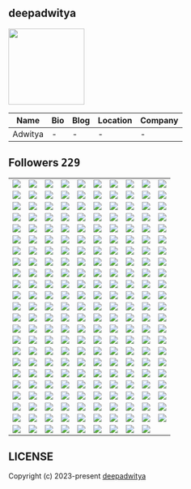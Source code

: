 ## deepadwitya
<img src="https://avatars.githubusercontent.com/u/89625446?v=4" width="150" />

| Name | Bio | Blog | Location | Company |
| -- | -- | -- | -- | -- |
| Adwitya | - | - | - | - |

## Followers <kbd>229</kbd>

<table width="100%">
  <tr width='100%'><td width='10%' align='center'><a href='https://github.com/chatman-media'><img src='https://avatars.githubusercontent.com/u/883279?v=4' /></a></td><td width='10%' align='center'><a href='https://github.com/kenjinote'><img src='https://avatars.githubusercontent.com/u/2605401?v=4' /></a></td><td width='10%' align='center'><a href='https://github.com/tech4xstar'><img src='https://avatars.githubusercontent.com/u/4213074?v=4' /></a></td><td width='10%' align='center'><a href='https://github.com/billyfischbach'><img src='https://avatars.githubusercontent.com/u/5067515?v=4' /></a></td><td width='10%' align='center'><a href='https://github.com/eva57gr'><img src='https://avatars.githubusercontent.com/u/5327231?v=4' /></a></td><td width='10%' align='center'><a href='https://github.com/ccbearyeh'><img src='https://avatars.githubusercontent.com/u/5384439?v=4' /></a></td><td width='10%' align='center'><a href='https://github.com/XiaomingX'><img src='https://avatars.githubusercontent.com/u/5387930?v=4' /></a></td><td width='10%' align='center'><a href='https://github.com/gino2013'><img src='https://avatars.githubusercontent.com/u/5793569?v=4' /></a></td><td width='10%' align='center'><a href='https://github.com/riseansmal'><img src='https://avatars.githubusercontent.com/u/6877737?v=4' /></a></td><td width='10%' align='center'><a href='https://github.com/seehiong'><img src='https://avatars.githubusercontent.com/u/6965893?v=4' /></a></td></tr><tr width='100%'><td width='10%' align='center'><a href='https://github.com/topsecretagent007'><img src='https://avatars.githubusercontent.com/u/7397803?v=4' /></a></td><td width='10%' align='center'><a href='https://github.com/KylerCondran'><img src='https://avatars.githubusercontent.com/u/7399939?v=4' /></a></td><td width='10%' align='center'><a href='https://github.com/onamfc'><img src='https://avatars.githubusercontent.com/u/8187699?v=4' /></a></td><td width='10%' align='center'><a href='https://github.com/hosseinhezami'><img src='https://avatars.githubusercontent.com/u/8210576?v=4' /></a></td><td width='10%' align='center'><a href='https://github.com/Elbagoury'><img src='https://avatars.githubusercontent.com/u/9639673?v=4' /></a></td><td width='10%' align='center'><a href='https://github.com/murapadev'><img src='https://avatars.githubusercontent.com/u/10557163?v=4' /></a></td><td width='10%' align='center'><a href='https://github.com/dbunt1tled'><img src='https://avatars.githubusercontent.com/u/16355486?v=4' /></a></td><td width='10%' align='center'><a href='https://github.com/IDouble'><img src='https://avatars.githubusercontent.com/u/18186995?v=4' /></a></td><td width='10%' align='center'><a href='https://github.com/Fadhaa'><img src='https://avatars.githubusercontent.com/u/18240431?v=4' /></a></td><td width='10%' align='center'><a href='https://github.com/jackccrawford'><img src='https://avatars.githubusercontent.com/u/18580445?v=4' /></a></td></tr><tr width='100%'><td width='10%' align='center'><a href='https://github.com/djvelimir'><img src='https://avatars.githubusercontent.com/u/20823832?v=4' /></a></td><td width='10%' align='center'><a href='https://github.com/Nurulika'><img src='https://avatars.githubusercontent.com/u/23479074?v=4' /></a></td><td width='10%' align='center'><a href='https://github.com/danielmrtnvc'><img src='https://avatars.githubusercontent.com/u/23488585?v=4' /></a></td><td width='10%' align='center'><a href='https://github.com/ChariotRed'><img src='https://avatars.githubusercontent.com/u/25374213?v=4' /></a></td><td width='10%' align='center'><a href='https://github.com/visualGravitySense'><img src='https://avatars.githubusercontent.com/u/26278690?v=4' /></a></td><td width='10%' align='center'><a href='https://github.com/sungeer'><img src='https://avatars.githubusercontent.com/u/26924670?v=4' /></a></td><td width='10%' align='center'><a href='https://github.com/jelspace'><img src='https://avatars.githubusercontent.com/u/27209430?v=4' /></a></td><td width='10%' align='center'><a href='https://github.com/weiquan98'><img src='https://avatars.githubusercontent.com/u/30767205?v=4' /></a></td><td width='10%' align='center'><a href='https://github.com/cashblaze129'><img src='https://avatars.githubusercontent.com/u/33608400?v=4' /></a></td><td width='10%' align='center'><a href='https://github.com/giladfuchs'><img src='https://avatars.githubusercontent.com/u/33724031?v=4' /></a></td></tr><tr width='100%'><td width='10%' align='center'><a href='https://github.com/Ideal-Softer'><img src='https://avatars.githubusercontent.com/u/36896525?v=4' /></a></td><td width='10%' align='center'><a href='https://github.com/Landon153'><img src='https://avatars.githubusercontent.com/u/43365714?v=4' /></a></td><td width='10%' align='center'><a href='https://github.com/standardgalactic'><img src='https://avatars.githubusercontent.com/u/43516554?v=4' /></a></td><td width='10%' align='center'><a href='https://github.com/sandibrrm'><img src='https://avatars.githubusercontent.com/u/43517564?v=4' /></a></td><td width='10%' align='center'><a href='https://github.com/AchrafReyani'><img src='https://avatars.githubusercontent.com/u/43996450?v=4' /></a></td><td width='10%' align='center'><a href='https://github.com/nstrmx'><img src='https://avatars.githubusercontent.com/u/45055549?v=4' /></a></td><td width='10%' align='center'><a href='https://github.com/mist-john'><img src='https://avatars.githubusercontent.com/u/45954860?v=4' /></a></td><td width='10%' align='center'><a href='https://github.com/jfullstackdev'><img src='https://avatars.githubusercontent.com/u/47092464?v=4' /></a></td><td width='10%' align='center'><a href='https://github.com/iVGeek'><img src='https://avatars.githubusercontent.com/u/48223278?v=4' /></a></td><td width='10%' align='center'><a href='https://github.com/ryo8000'><img src='https://avatars.githubusercontent.com/u/49798519?v=4' /></a></td></tr><tr width='100%'><td width='10%' align='center'><a href='https://github.com/emmanuelvelmo'><img src='https://avatars.githubusercontent.com/u/51292782?v=4' /></a></td><td width='10%' align='center'><a href='https://github.com/TuRuSkT11'><img src='https://avatars.githubusercontent.com/u/53394750?v=4' /></a></td><td width='10%' align='center'><a href='https://github.com/kelvinMORURI'><img src='https://avatars.githubusercontent.com/u/54265555?v=4' /></a></td><td width='10%' align='center'><a href='https://github.com/cerenyilmazjinx'><img src='https://avatars.githubusercontent.com/u/56936296?v=4' /></a></td><td width='10%' align='center'><a href='https://github.com/bocaletto-luca'><img src='https://avatars.githubusercontent.com/u/58043613?v=4' /></a></td><td width='10%' align='center'><a href='https://github.com/oluiscabral'><img src='https://avatars.githubusercontent.com/u/58452540?v=4' /></a></td><td width='10%' align='center'><a href='https://github.com/emilycodestar'><img src='https://avatars.githubusercontent.com/u/58666088?v=4' /></a></td><td width='10%' align='center'><a href='https://github.com/alighasemi889'><img src='https://avatars.githubusercontent.com/u/58810370?v=4' /></a></td><td width='10%' align='center'><a href='https://github.com/marcmotta'><img src='https://avatars.githubusercontent.com/u/60157172?v=4' /></a></td><td width='10%' align='center'><a href='https://github.com/hosseinghDev'><img src='https://avatars.githubusercontent.com/u/60262273?v=4' /></a></td></tr><tr width='100%'><td width='10%' align='center'><a href='https://github.com/aantoooon'><img src='https://avatars.githubusercontent.com/u/62193371?v=4' /></a></td><td width='10%' align='center'><a href='https://github.com/hajigur69'><img src='https://avatars.githubusercontent.com/u/66867581?v=4' /></a></td><td width='10%' align='center'><a href='https://github.com/VictoriaCabirta'><img src='https://avatars.githubusercontent.com/u/67331250?v=4' /></a></td><td width='10%' align='center'><a href='https://github.com/ChinmayKaitade'><img src='https://avatars.githubusercontent.com/u/67671917?v=4' /></a></td><td width='10%' align='center'><a href='https://github.com/ewhu'><img src='https://avatars.githubusercontent.com/u/71063216?v=4' /></a></td><td width='10%' align='center'><a href='https://github.com/manmohanhunjan'><img src='https://avatars.githubusercontent.com/u/71703296?v=4' /></a></td><td width='10%' align='center'><a href='https://github.com/JohnMwendwa'><img src='https://avatars.githubusercontent.com/u/72663882?v=4' /></a></td><td width='10%' align='center'><a href='https://github.com/Zack4DEV'><img src='https://avatars.githubusercontent.com/u/73597675?v=4' /></a></td><td width='10%' align='center'><a href='https://github.com/mbitujames'><img src='https://avatars.githubusercontent.com/u/78168933?v=4' /></a></td><td width='10%' align='center'><a href='https://github.com/thisalireza'><img src='https://avatars.githubusercontent.com/u/81307350?v=4' /></a></td></tr><tr width='100%'><td width='10%' align='center'><a href='https://github.com/Raquel-Fernandez'><img src='https://avatars.githubusercontent.com/u/81975272?v=4' /></a></td><td width='10%' align='center'><a href='https://github.com/otsupom'><img src='https://avatars.githubusercontent.com/u/86154133?v=4' /></a></td><td width='10%' align='center'><a href='https://github.com/AmirulAndalib'><img src='https://avatars.githubusercontent.com/u/86344856?v=4' /></a></td><td width='10%' align='center'><a href='https://github.com/Shinbatsu'><img src='https://avatars.githubusercontent.com/u/87991929?v=4' /></a></td><td width='10%' align='center'><a href='https://github.com/huytg1007'><img src='https://avatars.githubusercontent.com/u/88336473?v=4' /></a></td><td width='10%' align='center'><a href='https://github.com/mg-e'><img src='https://avatars.githubusercontent.com/u/89415673?v=4' /></a></td><td width='10%' align='center'><a href='https://github.com/Cre4T3Tiv3'><img src='https://avatars.githubusercontent.com/u/90336421?v=4' /></a></td><td width='10%' align='center'><a href='https://github.com/Davidevlops'><img src='https://avatars.githubusercontent.com/u/91037972?v=4' /></a></td><td width='10%' align='center'><a href='https://github.com/ezozu'><img src='https://avatars.githubusercontent.com/u/91341753?v=4' /></a></td><td width='10%' align='center'><a href='https://github.com/v-mv'><img src='https://avatars.githubusercontent.com/u/91957475?v=4' /></a></td></tr><tr width='100%'><td width='10%' align='center'><a href='https://github.com/cgrundman'><img src='https://avatars.githubusercontent.com/u/92883095?v=4' /></a></td><td width='10%' align='center'><a href='https://github.com/iam-harshsoni'><img src='https://avatars.githubusercontent.com/u/95012191?v=4' /></a></td><td width='10%' align='center'><a href='https://github.com/Yadavanurag13'><img src='https://avatars.githubusercontent.com/u/95437051?v=4' /></a></td><td width='10%' align='center'><a href='https://github.com/george0st'><img src='https://avatars.githubusercontent.com/u/95856749?v=4' /></a></td><td width='10%' align='center'><a href='https://github.com/nfterrax'><img src='https://avatars.githubusercontent.com/u/97410466?v=4' /></a></td><td width='10%' align='center'><a href='https://github.com/ludo53'><img src='https://avatars.githubusercontent.com/u/97764715?v=4' /></a></td><td width='10%' align='center'><a href='https://github.com/heinodendal'><img src='https://avatars.githubusercontent.com/u/98295046?v=4' /></a></td><td width='10%' align='center'><a href='https://github.com/Shahir-47'><img src='https://avatars.githubusercontent.com/u/98346408?v=4' /></a></td><td width='10%' align='center'><a href='https://github.com/christian-schw'><img src='https://avatars.githubusercontent.com/u/100429187?v=4' /></a></td><td width='10%' align='center'><a href='https://github.com/sabbir-noyon'><img src='https://avatars.githubusercontent.com/u/100969574?v=4' /></a></td></tr><tr width='100%'><td width='10%' align='center'><a href='https://github.com/oluoko'><img src='https://avatars.githubusercontent.com/u/101041804?v=4' /></a></td><td width='10%' align='center'><a href='https://github.com/md-rifatkhan'><img src='https://avatars.githubusercontent.com/u/102645154?v=4' /></a></td><td width='10%' align='center'><a href='https://github.com/m-bwela'><img src='https://avatars.githubusercontent.com/u/103028236?v=4' /></a></td><td width='10%' align='center'><a href='https://github.com/bert093'><img src='https://avatars.githubusercontent.com/u/103609643?v=4' /></a></td><td width='10%' align='center'><a href='https://github.com/General-MP'><img src='https://avatars.githubusercontent.com/u/103930078?v=4' /></a></td><td width='10%' align='center'><a href='https://github.com/nimakian'><img src='https://avatars.githubusercontent.com/u/106957401?v=4' /></a></td><td width='10%' align='center'><a href='https://github.com/OnyedikaBenjamin'><img src='https://avatars.githubusercontent.com/u/107368386?v=4' /></a></td><td width='10%' align='center'><a href='https://github.com/devimccallion'><img src='https://avatars.githubusercontent.com/u/109635993?v=4' /></a></td><td width='10%' align='center'><a href='https://github.com/shahriar0999'><img src='https://avatars.githubusercontent.com/u/110348315?v=4' /></a></td><td width='10%' align='center'><a href='https://github.com/Nagdy8888'><img src='https://avatars.githubusercontent.com/u/111529534?v=4' /></a></td></tr><tr width='100%'><td width='10%' align='center'><a href='https://github.com/DIMFLIX'><img src='https://avatars.githubusercontent.com/u/112165977?v=4' /></a></td><td width='10%' align='center'><a href='https://github.com/EminHaziyev'><img src='https://avatars.githubusercontent.com/u/113848558?v=4' /></a></td><td width='10%' align='center'><a href='https://github.com/bhza'><img src='https://avatars.githubusercontent.com/u/114709419?v=4' /></a></td><td width='10%' align='center'><a href='https://github.com/COSSAVVU'><img src='https://avatars.githubusercontent.com/u/115111295?v=4' /></a></td><td width='10%' align='center'><a href='https://github.com/laurindoisaac'><img src='https://avatars.githubusercontent.com/u/116688165?v=4' /></a></td><td width='10%' align='center'><a href='https://github.com/NicolasVegaQ'><img src='https://avatars.githubusercontent.com/u/116695317?v=4' /></a></td><td width='10%' align='center'><a href='https://github.com/motanelson'><img src='https://avatars.githubusercontent.com/u/118323821?v=4' /></a></td><td width='10%' align='center'><a href='https://github.com/germainelee'><img src='https://avatars.githubusercontent.com/u/118464031?v=4' /></a></td><td width='10%' align='center'><a href='https://github.com/cepseu1'><img src='https://avatars.githubusercontent.com/u/118836783?v=4' /></a></td><td width='10%' align='center'><a href='https://github.com/Nirkrolm72650'><img src='https://avatars.githubusercontent.com/u/119167054?v=4' /></a></td></tr><tr width='100%'><td width='10%' align='center'><a href='https://github.com/RezaBehnoud'><img src='https://avatars.githubusercontent.com/u/119262375?v=4' /></a></td><td width='10%' align='center'><a href='https://github.com/FHajid'><img src='https://avatars.githubusercontent.com/u/120089837?v=4' /></a></td><td width='10%' align='center'><a href='https://github.com/DavoudMolaei'><img src='https://avatars.githubusercontent.com/u/121189075?v=4' /></a></td><td width='10%' align='center'><a href='https://github.com/Kirito9910'><img src='https://avatars.githubusercontent.com/u/121258433?v=4' /></a></td><td width='10%' align='center'><a href='https://github.com/tubakhxn'><img src='https://avatars.githubusercontent.com/u/122105012?v=4' /></a></td><td width='10%' align='center'><a href='https://github.com/gautampoojari'><img src='https://avatars.githubusercontent.com/u/122372375?v=4' /></a></td><td width='10%' align='center'><a href='https://github.com/K1rsN7'><img src='https://avatars.githubusercontent.com/u/123446875?v=4' /></a></td><td width='10%' align='center'><a href='https://github.com/MwitiPeter'><img src='https://avatars.githubusercontent.com/u/124337409?v=4' /></a></td><td width='10%' align='center'><a href='https://github.com/RafalW3bCraft'><img src='https://avatars.githubusercontent.com/u/126445142?v=4' /></a></td><td width='10%' align='center'><a href='https://github.com/GitXpresso'><img src='https://avatars.githubusercontent.com/u/126926699?v=4' /></a></td></tr><tr width='100%'><td width='10%' align='center'><a href='https://github.com/phntmzn'><img src='https://avatars.githubusercontent.com/u/126989297?v=4' /></a></td><td width='10%' align='center'><a href='https://github.com/Willysc10'><img src='https://avatars.githubusercontent.com/u/128942050?v=4' /></a></td><td width='10%' align='center'><a href='https://github.com/LINDEX171'><img src='https://avatars.githubusercontent.com/u/129359610?v=4' /></a></td><td width='10%' align='center'><a href='https://github.com/otaviossousa'><img src='https://avatars.githubusercontent.com/u/130789571?v=4' /></a></td><td width='10%' align='center'><a href='https://github.com/Abdellahsyani'><img src='https://avatars.githubusercontent.com/u/133210126?v=4' /></a></td><td width='10%' align='center'><a href='https://github.com/Willie169'><img src='https://avatars.githubusercontent.com/u/133617026?v=4' /></a></td><td width='10%' align='center'><a href='https://github.com/Kei-K23'><img src='https://avatars.githubusercontent.com/u/134714087?v=4' /></a></td><td width='10%' align='center'><a href='https://github.com/Thapakon-thai'><img src='https://avatars.githubusercontent.com/u/134791817?v=4' /></a></td><td width='10%' align='center'><a href='https://github.com/mpermar082'><img src='https://avatars.githubusercontent.com/u/135226561?v=4' /></a></td><td width='10%' align='center'><a href='https://github.com/Laqrabti'><img src='https://avatars.githubusercontent.com/u/137748143?v=4' /></a></td></tr><tr width='100%'><td width='10%' align='center'><a href='https://github.com/Accercle'><img src='https://avatars.githubusercontent.com/u/138025980?v=4' /></a></td><td width='10%' align='center'><a href='https://github.com/Emmanuel-75'><img src='https://avatars.githubusercontent.com/u/138172078?v=4' /></a></td><td width='10%' align='center'><a href='https://github.com/N1TEB0I'><img src='https://avatars.githubusercontent.com/u/138403094?v=4' /></a></td><td width='10%' align='center'><a href='https://github.com/AhmadTigress'><img src='https://avatars.githubusercontent.com/u/139285648?v=4' /></a></td><td width='10%' align='center'><a href='https://github.com/EduardoDosSantosFerreira'><img src='https://avatars.githubusercontent.com/u/139907452?v=4' /></a></td><td width='10%' align='center'><a href='https://github.com/B2Kumar03'><img src='https://avatars.githubusercontent.com/u/140134657?v=4' /></a></td><td width='10%' align='center'><a href='https://github.com/AmirPeyravan'><img src='https://avatars.githubusercontent.com/u/141130613?v=4' /></a></td><td width='10%' align='center'><a href='https://github.com/mukeshlilawat1'><img src='https://avatars.githubusercontent.com/u/143742837?v=4' /></a></td><td width='10%' align='center'><a href='https://github.com/Hotchapu13'><img src='https://avatars.githubusercontent.com/u/144183939?v=4' /></a></td><td width='10%' align='center'><a href='https://github.com/marichu-kt'><img src='https://avatars.githubusercontent.com/u/145447256?v=4' /></a></td></tr><tr width='100%'><td width='10%' align='center'><a href='https://github.com/KartofelnKatze'><img src='https://avatars.githubusercontent.com/u/145869394?v=4' /></a></td><td width='10%' align='center'><a href='https://github.com/ParhamPK03'><img src='https://avatars.githubusercontent.com/u/146434435?v=4' /></a></td><td width='10%' align='center'><a href='https://github.com/gaqx'><img src='https://avatars.githubusercontent.com/u/146537917?v=4' /></a></td><td width='10%' align='center'><a href='https://github.com/bravonokoth'><img src='https://avatars.githubusercontent.com/u/147088472?v=4' /></a></td><td width='10%' align='center'><a href='https://github.com/Amanc77'><img src='https://avatars.githubusercontent.com/u/148977902?v=4' /></a></td><td width='10%' align='center'><a href='https://github.com/Nutrijelly'><img src='https://avatars.githubusercontent.com/u/149292645?v=4' /></a></td><td width='10%' align='center'><a href='https://github.com/jatin0670'><img src='https://avatars.githubusercontent.com/u/150318219?v=4' /></a></td><td width='10%' align='center'><a href='https://github.com/abderrahmane-laourf'><img src='https://avatars.githubusercontent.com/u/152749612?v=4' /></a></td><td width='10%' align='center'><a href='https://github.com/amad3i'><img src='https://avatars.githubusercontent.com/u/153606278?v=4' /></a></td><td width='10%' align='center'><a href='https://github.com/faiqkhan125'><img src='https://avatars.githubusercontent.com/u/155578969?v=4' /></a></td></tr><tr width='100%'><td width='10%' align='center'><a href='https://github.com/ritesh-chauhan0x1'><img src='https://avatars.githubusercontent.com/u/155845254?v=4' /></a></td><td width='10%' align='center'><a href='https://github.com/sevenjunebaby'><img src='https://avatars.githubusercontent.com/u/157961276?v=4' /></a></td><td width='10%' align='center'><a href='https://github.com/Yosefm17'><img src='https://avatars.githubusercontent.com/u/161704496?v=4' /></a></td><td width='10%' align='center'><a href='https://github.com/thelabmde'><img src='https://avatars.githubusercontent.com/u/161765219?v=4' /></a></td><td width='10%' align='center'><a href='https://github.com/bayisagit'><img src='https://avatars.githubusercontent.com/u/162313260?v=4' /></a></td><td width='10%' align='center'><a href='https://github.com/BhagwaniVishi'><img src='https://avatars.githubusercontent.com/u/162348077?v=4' /></a></td><td width='10%' align='center'><a href='https://github.com/yyle88'><img src='https://avatars.githubusercontent.com/u/162403837?v=4' /></a></td><td width='10%' align='center'><a href='https://github.com/nwrabz'><img src='https://avatars.githubusercontent.com/u/162750257?v=4' /></a></td><td width='10%' align='center'><a href='https://github.com/HARRY5D'><img src='https://avatars.githubusercontent.com/u/163107332?v=4' /></a></td><td width='10%' align='center'><a href='https://github.com/aridepai17'><img src='https://avatars.githubusercontent.com/u/163564671?v=4' /></a></td></tr><tr width='100%'><td width='10%' align='center'><a href='https://github.com/Mohsen-malekifard'><img src='https://avatars.githubusercontent.com/u/163771330?v=4' /></a></td><td width='10%' align='center'><a href='https://github.com/PlusUltraCode'><img src='https://avatars.githubusercontent.com/u/164465431?v=4' /></a></td><td width='10%' align='center'><a href='https://github.com/LWG13'><img src='https://avatars.githubusercontent.com/u/164619164?v=4' /></a></td><td width='10%' align='center'><a href='https://github.com/bhagyeshsp'><img src='https://avatars.githubusercontent.com/u/165566941?v=4' /></a></td><td width='10%' align='center'><a href='https://github.com/Brandon-CODE-SVG'><img src='https://avatars.githubusercontent.com/u/172068640?v=4' /></a></td><td width='10%' align='center'><a href='https://github.com/iisavzxie'><img src='https://avatars.githubusercontent.com/u/172165024?v=4' /></a></td><td width='10%' align='center'><a href='https://github.com/raufurislam'><img src='https://avatars.githubusercontent.com/u/174232996?v=4' /></a></td><td width='10%' align='center'><a href='https://github.com/JawherKl'><img src='https://avatars.githubusercontent.com/u/174592810?v=4' /></a></td><td width='10%' align='center'><a href='https://github.com/freakysixsiege'><img src='https://avatars.githubusercontent.com/u/174766672?v=4' /></a></td><td width='10%' align='center'><a href='https://github.com/Keshav-tech31'><img src='https://avatars.githubusercontent.com/u/175376260?v=4' /></a></td></tr><tr width='100%'><td width='10%' align='center'><a href='https://github.com/aannuuujj'><img src='https://avatars.githubusercontent.com/u/175406785?v=4' /></a></td><td width='10%' align='center'><a href='https://github.com/humayuu'><img src='https://avatars.githubusercontent.com/u/176487941?v=4' /></a></td><td width='10%' align='center'><a href='https://github.com/Thesmitmungara'><img src='https://avatars.githubusercontent.com/u/177387669?v=4' /></a></td><td width='10%' align='center'><a href='https://github.com/MarcoA-Pozol'><img src='https://avatars.githubusercontent.com/u/178321931?v=4' /></a></td><td width='10%' align='center'><a href='https://github.com/Govindgurjar930'><img src='https://avatars.githubusercontent.com/u/180566992?v=4' /></a></td><td width='10%' align='center'><a href='https://github.com/Felix-Web-Dev'><img src='https://avatars.githubusercontent.com/u/180760153?v=4' /></a></td><td width='10%' align='center'><a href='https://github.com/JOELNATHAN544'><img src='https://avatars.githubusercontent.com/u/180976964?v=4' /></a></td><td width='10%' align='center'><a href='https://github.com/mi6paulino'><img src='https://avatars.githubusercontent.com/u/181088958?v=4' /></a></td><td width='10%' align='center'><a href='https://github.com/chirsdav'><img src='https://avatars.githubusercontent.com/u/181616529?v=4' /></a></td><td width='10%' align='center'><a href='https://github.com/pouryaPKGit'><img src='https://avatars.githubusercontent.com/u/182088688?v=4' /></a></td></tr><tr width='100%'><td width='10%' align='center'><a href='https://github.com/light-yagamix'><img src='https://avatars.githubusercontent.com/u/182247629?v=4' /></a></td><td width='10%' align='center'><a href='https://github.com/daniel149afonso'><img src='https://avatars.githubusercontent.com/u/182422760?v=4' /></a></td><td width='10%' align='center'><a href='https://github.com/Nahid837'><img src='https://avatars.githubusercontent.com/u/182810921?v=4' /></a></td><td width='10%' align='center'><a href='https://github.com/MllRAGE'><img src='https://avatars.githubusercontent.com/u/183800653?v=4' /></a></td><td width='10%' align='center'><a href='https://github.com/atomicassassin'><img src='https://avatars.githubusercontent.com/u/184384157?v=4' /></a></td><td width='10%' align='center'><a href='https://github.com/1JosephR'><img src='https://avatars.githubusercontent.com/u/185217691?v=4' /></a></td><td width='10%' align='center'><a href='https://github.com/HimanshiKhattri'><img src='https://avatars.githubusercontent.com/u/185244179?v=4' /></a></td><td width='10%' align='center'><a href='https://github.com/Theusalmd'><img src='https://avatars.githubusercontent.com/u/185742163?v=4' /></a></td><td width='10%' align='center'><a href='https://github.com/MdShawonForazi'><img src='https://avatars.githubusercontent.com/u/185961339?v=4' /></a></td><td width='10%' align='center'><a href='https://github.com/Sudoharry'><img src='https://avatars.githubusercontent.com/u/186198845?v=4' /></a></td></tr><tr width='100%'><td width='10%' align='center'><a href='https://github.com/DezNyuh'><img src='https://avatars.githubusercontent.com/u/186508113?v=4' /></a></td><td width='10%' align='center'><a href='https://github.com/Dennis-J-Carroll'><img src='https://avatars.githubusercontent.com/u/187203788?v=4' /></a></td><td width='10%' align='center'><a href='https://github.com/Cyborn-Cshot'><img src='https://avatars.githubusercontent.com/u/187529915?v=4' /></a></td><td width='10%' align='center'><a href='https://github.com/rezaaghaei6'><img src='https://avatars.githubusercontent.com/u/187611333?v=4' /></a></td><td width='10%' align='center'><a href='https://github.com/Dragon0513'><img src='https://avatars.githubusercontent.com/u/188321768?v=4' /></a></td><td width='10%' align='center'><a href='https://github.com/itsokayyybro'><img src='https://avatars.githubusercontent.com/u/188339131?v=4' /></a></td><td width='10%' align='center'><a href='https://github.com/alisongbs'><img src='https://avatars.githubusercontent.com/u/188419195?v=4' /></a></td><td width='10%' align='center'><a href='https://github.com/zerod0t'><img src='https://avatars.githubusercontent.com/u/188635472?v=4' /></a></td><td width='10%' align='center'><a href='https://github.com/vimal0156'><img src='https://avatars.githubusercontent.com/u/189265228?v=4' /></a></td><td width='10%' align='center'><a href='https://github.com/Zeini-23025'><img src='https://avatars.githubusercontent.com/u/191736460?v=4' /></a></td></tr><tr width='100%'><td width='10%' align='center'><a href='https://github.com/MuratKomurcu1'><img src='https://avatars.githubusercontent.com/u/192537423?v=4' /></a></td><td width='10%' align='center'><a href='https://github.com/LinuxJS'><img src='https://avatars.githubusercontent.com/u/193270912?v=4' /></a></td><td width='10%' align='center'><a href='https://github.com/cg98020455'><img src='https://avatars.githubusercontent.com/u/196563348?v=4' /></a></td><td width='10%' align='center'><a href='https://github.com/howls-moving-castle'><img src='https://avatars.githubusercontent.com/u/197007866?v=4' /></a></td><td width='10%' align='center'><a href='https://github.com/pnguinx'><img src='https://avatars.githubusercontent.com/u/197645703?v=4' /></a></td><td width='10%' align='center'><a href='https://github.com/techEdge3030'><img src='https://avatars.githubusercontent.com/u/198786079?v=4' /></a></td><td width='10%' align='center'><a href='https://github.com/MohamedAhmed-SUT'><img src='https://avatars.githubusercontent.com/u/200943539?v=4' /></a></td><td width='10%' align='center'><a href='https://github.com/skyworth-web'><img src='https://avatars.githubusercontent.com/u/201231771?v=4' /></a></td><td width='10%' align='center'><a href='https://github.com/d3v1sh'><img src='https://avatars.githubusercontent.com/u/206030926?v=4' /></a></td><td width='10%' align='center'><a href='https://github.com/yosuke-kuroki'><img src='https://avatars.githubusercontent.com/u/206260453?v=4' /></a></td></tr><tr width='100%'><td width='10%' align='center'><a href='https://github.com/nelbetancur'><img src='https://avatars.githubusercontent.com/u/207216445?v=4' /></a></td><td width='10%' align='center'><a href='https://github.com/Cboy220'><img src='https://avatars.githubusercontent.com/u/208152663?v=4' /></a></td><td width='10%' align='center'><a href='https://github.com/Miny662'><img src='https://avatars.githubusercontent.com/u/208181089?v=4' /></a></td><td width='10%' align='center'><a href='https://github.com/BitMorphX'><img src='https://avatars.githubusercontent.com/u/209542916?v=4' /></a></td><td width='10%' align='center'><a href='https://github.com/Ayintoya'><img src='https://avatars.githubusercontent.com/u/209576709?v=4' /></a></td><td width='10%' align='center'><a href='https://github.com/Lyne6666'><img src='https://avatars.githubusercontent.com/u/210183111?v=4' /></a></td><td width='10%' align='center'><a href='https://github.com/nafiul-afk'><img src='https://avatars.githubusercontent.com/u/210251627?v=4' /></a></td><td width='10%' align='center'><a href='https://github.com/RlCK-SANCHEZ'><img src='https://avatars.githubusercontent.com/u/211082699?v=4' /></a></td><td width='10%' align='center'><a href='https://github.com/NOUHABL'><img src='https://avatars.githubusercontent.com/u/213374654?v=4' /></a></td><td width='10%' align='center'><a href='https://github.com/rosem-coder'><img src='https://avatars.githubusercontent.com/u/215123728?v=4' /></a></td></tr><tr width='100%'><td width='10%' align='center'><a href='https://github.com/XO-Roham'><img src='https://avatars.githubusercontent.com/u/215386857?v=4' /></a></td><td width='10%' align='center'><a href='https://github.com/islajr01'><img src='https://avatars.githubusercontent.com/u/215477071?v=4' /></a></td><td width='10%' align='center'><a href='https://github.com/lucaboca82'><img src='https://avatars.githubusercontent.com/u/215742493?v=4' /></a></td><td width='10%' align='center'><a href='https://github.com/elek80s'><img src='https://avatars.githubusercontent.com/u/216082151?v=4' /></a></td><td width='10%' align='center'><a href='https://github.com/wetmet'><img src='https://avatars.githubusercontent.com/u/217495233?v=4' /></a></td><td width='10%' align='center'><a href='https://github.com/sezindartar'><img src='https://avatars.githubusercontent.com/u/217591458?v=4' /></a></td><td width='10%' align='center'><a href='https://github.com/heracodes123'><img src='https://avatars.githubusercontent.com/u/218037790?v=4' /></a></td><td width='10%' align='center'><a href='https://github.com/souIvester'><img src='https://avatars.githubusercontent.com/u/218372203?v=4' /></a></td><td width='10%' align='center'><a href='https://github.com/richolaf0523'><img src='https://avatars.githubusercontent.com/u/219500561?v=4' /></a></td><td width='10%' align='center'><a href='https://github.com/uhsr'><img src='https://avatars.githubusercontent.com/u/220242888?v=4' /></a></td></tr><tr width='100%'><td width='10%' align='center'><a href='https://github.com/REIJISAKAMAKI'><img src='https://avatars.githubusercontent.com/u/220565080?v=4' /></a></td><td width='10%' align='center'><a href='https://github.com/S-raky'><img src='https://avatars.githubusercontent.com/u/220777032?v=4' /></a></td><td width='10%' align='center'><a href='https://github.com/TheOtherCard'><img src='https://avatars.githubusercontent.com/u/221633831?v=4' /></a></td><td width='10%' align='center'><a href='https://github.com/bradthaniyel'><img src='https://avatars.githubusercontent.com/u/227646109?v=4' /></a></td><td width='10%' align='center'><a href='https://github.com/blesinhub'><img src='https://avatars.githubusercontent.com/u/227793909?v=4' /></a></td><td width='10%' align='center'><a href='https://github.com/sphinxzerd'><img src='https://avatars.githubusercontent.com/u/228416926?v=4' /></a></td><td width='10%' align='center'><a href='https://github.com/flameastro'><img src='https://avatars.githubusercontent.com/u/230046877?v=4' /></a></td><td width='10%' align='center'><a href='https://github.com/deepadvv'><img src='https://avatars.githubusercontent.com/u/235133075?v=4' /></a></td><td width='10%' align='center'><a href='https://github.com/s15226006340'><img src='https://avatars.githubusercontent.com/u/235753025?v=4' /></a></td>
</table>

## LICENSE
Copyright (c) 2023-present [deepadwitya](https://github.com/deepadwitya)
